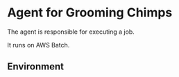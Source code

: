 # Agent for Grooming Chimps 

The agent is responsible for executing a job.

It runs on AWS Batch.

## Environment

